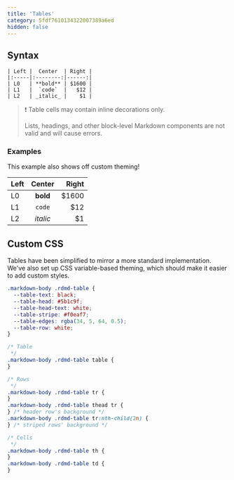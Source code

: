 ```yaml
---
title: 'Tables'
category: 5fdf7610134322007389a6ed
hidden: false
---
```


## Syntax

    | Left |  Center  | Right |
    |:-----|:--------:|------:|
    | L0   | **bold** | $1600 |
    | L1   |  `code`  |   $12 |
    | L2   | _italic_ |    $1 |

> ❗️ Table cells may contain inline decorations only.
>
> Lists, headings, and other block-level Markdown components are not valid and will cause errors.

### Examples

This example also shows off custom theming!

| Left |  Center  | Right |
| :--- | :------: | ----: |
| L0   | **bold** | $1600 |
| L1   |  `code`  |   $12 |
| L2   | _italic_ |    $1 |

## Custom CSS

Tables have been simplified to mirror a more standard implementation. We've also set up CSS variable-based theming, which should make it easier to add custom styles.

```scss CSS Variables
.markdown-body .rdmd-table {
  --table-text: black;
  --table-head: #5b1c9f;
  --table-head-text: white;
  --table-stripe: #f0eaf7;
  --table-edges: rgba(34, 5, 64, 0.5);
  --table-row: white;
}
```

```scss CSS Selectors
/* Table
 */
.markdown-body .rdmd-table table {
}

/* Rows
 */
.markdown-body .rdmd-table tr {
}
.markdown-body .rdmd-table thead tr {
} /* header row's background */
.markdown-body .rdmd-table tr:nth-child(2n) {
} /* striped rows' background */

/* Cells
 */
.markdown-body .rdmd-table th {
}
.markdown-body .rdmd-table td {
}
```

<style>
  .markdown-body .rdmd-table {
    --table-text: black;
    --table-head: #5b1c9f;
    --table-head-text: white;
    --table-stripe: #f0eaf7;
    --table-edges: rgba(34, 5, 64, .5);
    --table-row: white;
  }

  #rdmd-demo .markdown-body .rdmd-table thead tr {
    box-shadow: none;
  }

  #rdmd-demo .markdown-body .rdmd-table thead tr th:last-child {
    box-shadow: none;
  }
</style>
